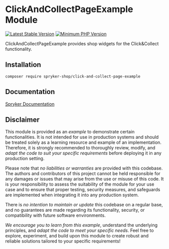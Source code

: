 # ClickAndCollectPageExample Module
[![Latest Stable Version](https://poser.pugx.org/spryker-shop/click-and-collect-page-example/v/stable.svg)](https://packagist.org/packages/spryker-shop/click-and-collect-page-example)
[![Minimum PHP Version](https://img.shields.io/badge/php-%3E%3D%208.1-8892BF.svg)](https://php.net/)

ClickAndCollectPageExample provides shop widgets for the Click&Collect functionality.

## Installation

```
composer require spryker-shop/click-and-collect-page-example
```

## Documentation

[Spryker Documentation](https://docs.spryker.com)

## Disclaimer

This module is provided as an *example* to demonstrate certain functionalities. It is not intended for use in production systems and should be treated solely as a learning resource and example of an implementation. Therefore, it is strongly recommended to thoroughly review, modify, and *adapt the code to suit your specific requirements* before deploying it in any production setting.

Please note that *no liabilities or warranties* are provided with this codebase. The authors and contributors of this project cannot be held responsible for any damages or issues that may arise from the use or misuse of this code. It is your responsibility to assess the suitability of the module for your use case and to ensure that proper testing, security measures, and safeguards are implemented when integrating it into any production system.

There is *no intention to maintain or update* this codebase on a regular base, and no guarantees are made regarding its functionality, security, or compatibility with future software environments.

*We encourage you to learn from this example*, understand the underlying principles, and *adapt the code to meet your specific needs*. Feel free to explore, experiment, and build upon this module to create robust and reliable solutions tailored to your specific requirements!
